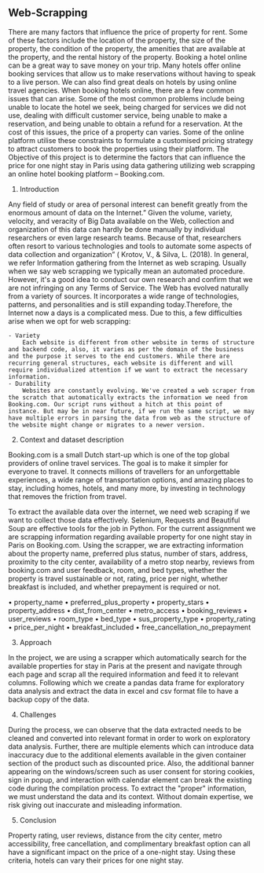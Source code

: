 ## Web-Scrapping

There are many factors that influence the price of property for rent. Some of these factors include the location of the property, the size of the property, the condition of the property, the amenities that are available at the property, and the rental history of the property. Booking a hotel online can be a great way to save money on your trip. Many hotels offer online booking services that allow us to make reservations without having to speak to a live person. We can also find great deals on hotels by using online travel agencies. When booking hotels online, there are a few common issues that can arise. Some of the most common problems include being unable to locate the hotel we seek, being charged for services we did not use, dealing with difficult customer service, being unable to make a reservation, and being unable to obtain a refund for a reservation. At the cost of this issues, the price of a property can varies. Some of the online platform utilise these constraints to formulate a customised pricing strategy to attract customers to book the properties using their platform. The Objective of this project is to determine the factors that can influence the price for one night stay in Paris using data gathering utilizing web scrapping an online hotel booking platform – Booking.com.


1. Introduction

Any field of study or area of personal interest can benefit greatly from the enormous amount of data on the Internet.” Given the volume, variety, velocity, and veracity of Big Data available on the Web, collection and organization of this data can hardly be done manually by individual researchers or even large research teams. Because of that, researchers often resort to various technologies and tools to automate some aspects of data collection and organization” ( Krotov, V., & Silva, L. (2018).
In general, we refer Information gathering from the Internet as web scraping. Usually when we say web scrapping we typically mean an automated procedure. However, it's a good idea to conduct our own research and confirm that we are not infringing on any Terms of Service.
The Web has evolved naturally from a variety of sources. It incorporates a wide range of technologies, patterns, and personalities and is still expanding today.Therefore, the Internet now a days is a complicated mess. Due to this, a few difficulties arise when we opt for web scrapping:

    - Variety
        Each website is different from other website in terms of structure and backend code, also, it varies as per the domain of the business and the purpose it serves to the end customers. While there are recurring general structures, each website is different and will require individualized attention if we want to extract the necessary information.
    - Durability
        Websites are constantly evolving. We've created a web scraper from the scratch that automatically extracts the information we need from Booking.com. Our script runs without a hitch at this point of instance. But may be in near future, if we run the same script, we may have multiple errors in parsing the data from web as the structure of the website might change or migrates to a newer version.

2. Context and dataset description

Booking.com is a small Dutch start-up which is one of the top global providers of online travel services. The goal is to make it simpler for everyone to travel. It connects millions of travellers for an unforgettable experiences, a wide range of transportation options, and amazing places to stay, including homes, hotels, and many more, by investing in technology that removes the friction from travel.

To extract the available data over the internet, we need web scraping if we want to collect those data effectively. Selenium, Requests and Beautiful Soup are effective tools for the job in Python. For the current assignment we are scrapping information regarding available property for one night stay in Paris on Booking.com.
Using the scrapper, we are extracting information about the property name, preferred plus status, number of stars, address, proximity to the city center, availability of a metro stop nearby, reviews from booking.com and user feedback, room, and bed types, whether the property is travel sustainable or not, rating, price per night, whether breakfast is included, and whether prepayment is required or not.

• property_name
• preferred_plus_property
• property_stars
• property_address
• dist_from_center
• metro_access
• booking_reviews
• user_reviews
• room_type
• bed_type
• sus_property_type
• property_rating
• price_per_night
• breakfast_included
• free_cancellation_no_prepayment

3. Approach

In the project, we are using a scrapper which automatically search for the available properties for stay in Paris at the present and navigate through each page and scrap all the required information and feed it to relevant columns. Following which we create a pandas data frame for exploratory data analysis and extract the data in excel and csv format file to have a backup copy of the data.

4. Challenges

During the process, we can observe that the data extracted needs to be cleaned and converted into relevant format in order to work on exploratory data analysis. Further, there are multiple elements which can introduce data inaccuracy due to the additional elements available in the given container section of the product such as discounted price. Also, the additional banner appearing on the windows/screen such as user consent for storing cookies, sign in popup, and interaction with calendar element can break the existing code during the compilation process. To extract the "proper" information, we must understand the data and its context. Without domain expertise, we risk giving out inaccurate and misleading information.

5. Conclusion

Property rating, user reviews, distance from the city center, metro accessibility, free cancellation, and complimentary breakfast option can all have a significant impact on the price of a one-night stay. Using these criteria, hotels can vary their prices for one night stay.
